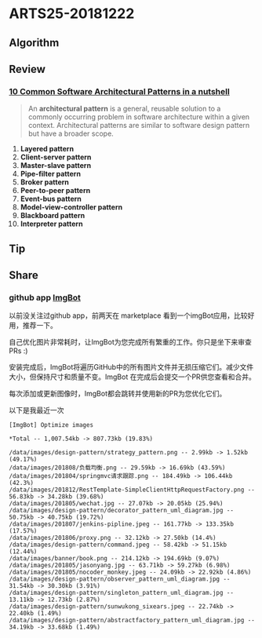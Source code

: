 # ARTS25-20181222

## Algorithm



## Review

### [10 Common Software Architectural Patterns in a nutshell](https://towardsdatascience.com/10-common-software-architectural-patterns-in-a-nutshell-a0b47a1e9013)

> An **architectural pattern** is a general, reusable solution to a commonly occurring problem in software architecture within a given context. Architectural patterns are similar to software design pattern but have a broader scope.

1. **Layered pattern**
2. **Client-server pattern**
3. **Master-slave pattern**
4. **Pipe-filter pattern**
5. **Broker pattern**
6. **Peer-to-peer pattern**
7. **Event-bus pattern**
8. **Model-view-controller pattern**
9. **Blackboard pattern**
10. **Interpreter pattern**



## Tip



## Share

### github app [ImgBot](https://github.com/marketplace/imgbot)

以前没关注过github app，前两天在 marketplace 看到一个imgBot应用，比较好用，推荐一下。

自己优化图片非常耗时，让ImgBot为您完成所有繁重的工作。你只是坐下来审查PRs :)

安装完成后，ImgBot将遍历GitHub中的所有图片文件并无损压缩它们。减少文件大小，但保持尺寸和质量不变。ImgBot 在完成后会提交一个PR供您查看和合并。

每次添加或更新图像时，ImgBot都会跳转并使用新的PR为您优化它们。



以下是我最近一次

```
[ImgBot] Optimize images

*Total -- 1,007.54kb -> 807.73kb (19.83%)

/data/images/design-pattern/strategy_pattern.png -- 2.99kb -> 1.52kb (49.17%)
/data/images/201808/负载均衡.png -- 29.59kb -> 16.69kb (43.59%)
/data/images/201804/springmvc请求跟踪.png -- 184.49kb -> 106.44kb (42.3%)
/data/images/201812/RestTemplate-SimpleClientHttpRequestFactory.png -- 56.83kb -> 34.28kb (39.68%)
/data/images/201805/wechat.jpg -- 27.07kb -> 20.05kb (25.94%)
/data/images/design-pattern/decorator_pattern_uml_diagram.jpg -- 50.75kb -> 40.75kb (19.72%)
/data/images/201807/jenkins-pipline.jpeg -- 161.77kb -> 133.35kb (17.57%)
/data/images/201806/proxy.png -- 32.12kb -> 27.50kb (14.4%)
/data/images/design-pattern/command.jpeg -- 58.42kb -> 51.15kb (12.44%)
/data/images/banner/book.png -- 214.12kb -> 194.69kb (9.07%)
/data/images/201805/jasonyang.jpg -- 63.71kb -> 59.27kb (6.98%)
/data/images/201805/nocoder_monkey.jpeg -- 24.09kb -> 22.92kb (4.86%)
/data/images/design-pattern/observer_pattern_uml_diagram.jpg -- 31.54kb -> 30.30kb (3.91%)
/data/images/design-pattern/singleton_pattern_uml_diagram.jpg -- 13.11kb -> 12.73kb (2.87%)
/data/images/design-pattern/sunwukong_sixears.jpeg -- 22.74kb -> 22.40kb (1.49%)
/data/images/design-pattern/abstractfactory_pattern_uml_diagram.jpg -- 34.19kb -> 33.68kb (1.49%)
```


